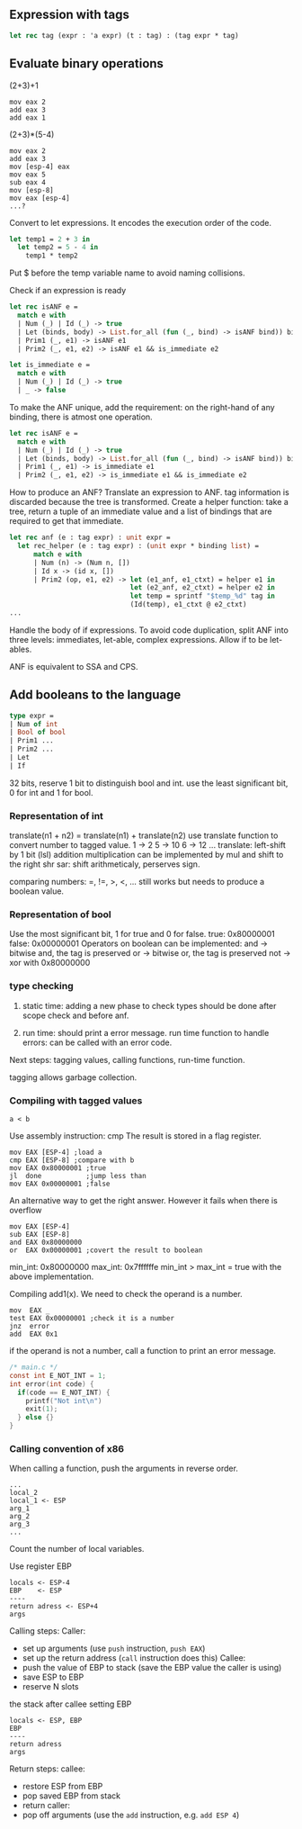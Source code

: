 ## Expression with tags
```ocaml
let rec tag (expr : 'a expr) (t : tag) : (tag expr * tag)
```

## Evaluate binary operations
(2+3)+1

```assembly
mov eax 2
add eax 3
add eax 1
```
(2+3)*(5-4)
```assembly
mov eax 2
add eax 3
mov [esp-4] eax
mov eax 5
sub eax 4
mov [esp-8]
mov eax [esp-4]
...?
```
Convert to let expressions.
It encodes the execution order of the code. 
```ocaml
let temp1 = 2 + 3 in
  let temp2 = 5 - 4 in
    temp1 * temp2
````
Put $ before the temp variable name to avoid naming collisions.

Check if an expression is ready
```ocaml
let rec isANF e = 
  match e with
  | Num (_) | Id (_) -> true
  | Let (binds, body) -> List.for_all (fun (_, bind) -> isANF bind)) binds && isANF body
  | Prim1 (_, e1) -> isANF e1
  | Prim2 (_, e1, e2) -> isANF e1 && is_immediate e2 

let is_immediate e = 
  match e with
  | Num (_) | Id (_) -> true
  | _ -> false

```
To make the ANF unique, add the requirement: on the right-hand of any binding, there is atmost one operation.
```ocaml
let rec isANF e = 
  match e with
  | Num (_) | Id (_) -> true
  | Let (binds, body) -> List.for_all (fun (_, bind) -> isANF bind)) binds && isANF body
  | Prim1 (_, e1) -> is_immediate e1
  | Prim2 (_, e1, e2) -> is_immediate e1 && is_immediate e2 
```
How to produce an ANF?
Translate an expression to ANF. tag information is discarded because the tree is transformed.
Create a helper function: take a tree, return a tuple of an immediate value and a list of bindings that are required to get that immediate.
```ocaml
let rec anf (e : tag expr) : unit expr = 
  let rec_helper (e : tag expr) : (unit expr * binding list) = 
      match e with
      | Num (n) -> (Num n, [])
      | Id x -> (id x, [])
      | Prim2 (op, e1, e2) -> let (e1_anf, e1_ctxt) = helper e1 in
                              let (e2_anf, e2_ctxt) = helper e2 in
                              let temp = sprintf "$temp_%d" tag in
                              (Id(temp), e1_ctxt @ e2_ctxt)
...                                                           
```
Handle the body of if expressions. To avoid code duplication, split ANF into three levels: 
immediates, let-able, complex expressions.
Allow if to be let-ables. 

ANF is equivalent to SSA and CPS. 

## Add booleans to the language

```ocaml
type expr = 
| Num of int
| Bool of bool
| Prim1 ...
| Prim2 ...
| Let 
| If 
```
32 bits, reserve 1 bit to distinguish bool and int. 
use the least significant bit, 0 for int and 1 for bool.

### Representation of int
translate(n1 + n2) = translate(n1) + translate(n2)
use translate function to convert number to tagged value.
1 -> 2
5 -> 10
6 -> 12
...
translate: left-shift by 1 bit (lsl)
addition
multiplication can be implemented by mul and shift to the right
shr
sar: shift arithmeticaly, perserves sign.

comparing numbers: =, !=, >, <, ... still works
but needs to produce a boolean value.


### Representation of bool
Use the most significant bit, 1 for true and 0 for false.
true: 0x80000001
false: 0x00000001
Operators on boolean can be implemented:
and -> bitwise and, the tag is preserved
or  -> bitwise or, the tag is preserved
not -> xor with 0x80000000

### type checking

1. static time: adding a new phase to check types
should be done after scope check and before anf.

2. run time: should print a error message.
run time function to handle errors: can be called with an error code. 

Next steps: 
tagging values, calling functions, run-time function.

tagging allows garbage collection.

### Compiling with tagged values

```
a < b
```
Use assembly instruction: cmp 
The result is stored in a flag register. 

```assembly
mov EAX [ESP-4] ;load a
cmp EAX [ESP-8] ;compare with b
mov EAX 0x80000001 ;true
jl  done           ;jump less than
mov EAX 0x00000001 ;false
```

An alternative way to get the right answer.
However it fails when there is overflow
```
mov EAX [ESP-4]
sub EAX [ESP-8]
and EAX 0x80000000
or  EAX 0x00000001 ;covert the result to boolean
```
min_int: 0x80000000
max_int: 0x7ffffffe
min_int > max_int = true with the above implementation.

Compiling add1(x). 
We need to check the operand is a number.
```assembly
mov  EAX _
test EAX 0x00000001 ;check it is a number
jnz  error
add  EAX 0x1
```
if the operand is not a number, call a function to print an error message.

```c
/* main.c */
const int E_NOT_INT = 1;
int error(int code) {
  if(code == E_NOT_INT) {
    printf("Not int\n")
    exit(1);
  } else {}
}
```

### Calling convention of x86
When calling a function, push the arguments in reverse order.
```
...
local_2
local_1 <- ESP
arg_1
arg_2
arg_3
...
```

Count the number of local variables.

Use register EBP
```
locals <- ESP-4
EBP    <- ESP
----
return adress <- ESP+4
args 
```
Calling steps:
Caller: 
- set up arguments (use `push` instruction, `push EAX`)
- set up the return address (`call` instruction does this)
Callee: 
- push the value of EBP to stack (save the EBP value the caller is using)
- save ESP to EBP
- reserve N slots

the stack after callee setting EBP
```
locals <- ESP, EBP
EBP    
----
return adress 
args 
```

Return steps:
callee:
- restore ESP from EBP
- pop saved EBP from stack
- return
caller:
- pop off arguments (use the `add` instruction, e.g. `add ESP 4`)

